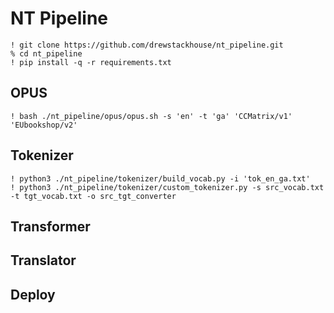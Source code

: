 # NT Pipeline

    ! git clone https://github.com/drewstackhouse/nt_pipeline.git
    % cd nt_pipeline
    ! pip install -q -r requirements.txt

## OPUS

    ! bash ./nt_pipeline/opus/opus.sh -s 'en' -t 'ga' 'CCMatrix/v1' 'EUbookshop/v2'

## Tokenizer

    ! python3 ./nt_pipeline/tokenizer/build_vocab.py -i 'tok_en_ga.txt'
    ! python3 ./nt_pipeline/tokenizer/custom_tokenizer.py -s src_vocab.txt -t tgt_vocab.txt -o src_tgt_converter

## Transformer

## Translator

## Deploy

